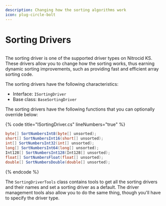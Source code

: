 ```yaml
---
description: Changing how the sorting algorithms work
icon: plug-circle-bolt
---
```


# Sorting Drivers

<figure><img src="https://github.com/Aptivi-Stable-Docs/nks-manual-0.1.0/blob/main/.gitbook/assets/128-inner.png" alt=""><figcaption></figcaption></figure>

The sorting driver is one of the supported driver types on Nitrocid KS. These drivers allow you to change how the sorting works, thus earning dynamic sorting improvements, such as providing fast and efficient array sorting code.

The sorting drivers have the following characteristics:

* Interface: `ISortingDriver`
* Base class: `BaseSortingDriver`

The sorting drivers have the following functions that you can optionally override below:

{% code title="ISortingDriver.cs" lineNumbers="true" %}
```csharp
byte[] SortNumbersInt8(byte[] unsorted);
short[] SortNumbersInt16(short[] unsorted);
int[] SortNumbersInt32(int[] unsorted);
long[] SortNumbersInt64(long[] unsorted);
Int128[] SortNumbersInt128(Int128[] unsorted);
float[] SortNumbersFloat(float[] unsorted);
double[] SortNumbersDouble(double[] unsorted);
```
{% endcode %}

The `SortingDriverTools` class contains tools to get all the sorting drivers and their names and set a sorting driver as a default. The driver management tools also allow you to do the same thing, though you'll have to specify the driver type.
